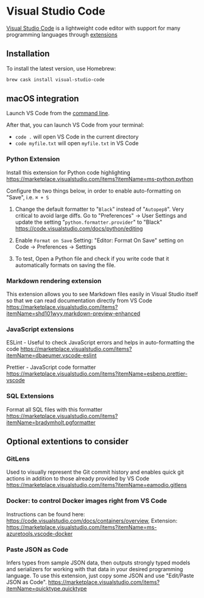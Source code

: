 # Visual Studio Code

[Visual Studio Code](https://code.visualstudio.com/) is a lightweight code editor with support for many programming languages through [extensions](https://code.visualstudio.com/docs/editor/extension-gallery)

## Installation

To install the latest version, use Homebrew:

```bash
brew cask install visual-studio-code
```

## macOS integration

Launch VS Code from the [command line](https://code.visualstudio.com/docs/setup/mac#_launching-from-the-command-line).

After that, you can launch VS Code from your terminal:

* `code .` will open VS Code in the current directory
* `code myfile.txt` will open `myfile.txt` in VS Code

### Python Extension

Install this extension for Python code highlighting
https://marketplace.visualstudio.com/items?itemName=ms-python.python

Configure the two things below, in order to enable auto-formatting on "Save", i.e. `⌘ + S`

1. Change the default formatter to "`Black`" instead of "`Autopep8`". Very critical to avoid large diffs. Go to "Preferences" -> User Settings and update the setting "`python.formatter.provider`" to "Black" https://code.visualstudio.com/docs/python/editing

2. Enable `Format on Save` Setting: "Editor: Format On Save" setting on Code -> Preferences -> Settings

3. To test, Open a Python file and check if you write code that it automatically formats on saving the file.

### Markdown rendering extension

This extension allows you to see Markdown files easily in Visual Studio itself so that we can read documentation directly from VS Code
https://marketplace.visualstudio.com/items?itemName=shd101wyy.markdown-preview-enhanced

### JavaScript extensions

ESLint - Useful to check JavaScript errors and helps in auto-formatting the code
https://marketplace.visualstudio.com/items?itemName=dbaeumer.vscode-eslint

Prettier - JavaScript code formatter
https://marketplace.visualstudio.com/items?itemName=esbenp.prettier-vscode

### SQL Extensions

Format all SQL files with this formatter
https://marketplace.visualstudio.com/items?itemName=bradymholt.pgformatter

## Optional extentions to consider

### GitLens

Used to visually represent the Git commit history and enables quick git actions in addition to those already provided by VS Code
https://marketplace.visualstudio.com/items?itemName=eamodio.gitlens

### Docker: to control Docker images right from VS Code

Instructions can be found here: https://code.visualstudio.com/docs/containers/overview, Extension: https://marketplace.visualstudio.com/items?itemName=ms-azuretools.vscode-docker

### Paste JSON as Code

Infers types from sample JSON data, then outputs strongly typed models and serializers for working with that data in your desired programming language. To use this extension, just copy some JSON and use "Edit/Paste JSON as Code".
https://marketplace.visualstudio.com/items?itemName=quicktype.quicktype
